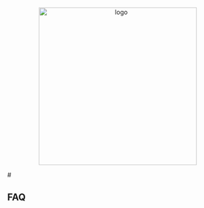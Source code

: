 #  
<p align="center">
  <img width="360" src="https://i.imgur.com/dfDpz4I.png" alt="logo">
</p>
#  

## FAQ
